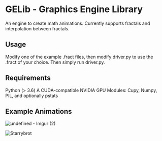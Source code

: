 # GELib - Graphics Engine Library
An engine to create math animations. Currently supports fractals and interpolation between fractals.


## Usage
Modify one of the example .fract files, then modify driver.py to use the .fract of your choice.
Then simply run driver.py.


## Requirements
Python (> 3.6)
A CUDA-compatible NVIDIA GPU
Modules: Cupy, Numpy, PIL, and optionally pstats


## Example Animations



![undefined - Imgur (2)](https://user-images.githubusercontent.com/22204498/136351155-1feffcb5-742d-4f8d-8b5d-aceef3784ecd.gif)



![Starrybrot](https://user-images.githubusercontent.com/22204498/129466242-3d4ab4ca-43dc-4671-9f73-6ef47f2e1d46.gif)
